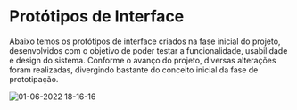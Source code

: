 <h1>Protótipos de Interface</h1>

Abaixo temos os protótipos de interface criados na fase inicial do projeto, desenvolvidos com o objetivo de poder testar a funcionalidade, usabilidade e design do sistema.
Conforme o avanço do projeto, diversas alterações foram realizadas, divergindo bastante do conceito inicial da fase de prototipação.

![01-06-2022 18-16-16](https://user-images.githubusercontent.com/50267414/171505214-b5c4067d-fd7d-4333-9b22-243f065288da.png)
